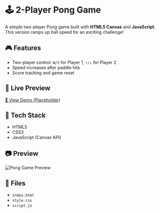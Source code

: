 # 🕹️ 2-Player Pong Game

A simple two-player Pong game built with **HTML5 Canvas** and **JavaScript**. This version ramps up ball speed for an exciting challenge!

## 🎮 Features
- Two-player control: `W/S` for Player 1, `↑/↓` for Player 2
- Speed increases after paddle hits
- Score tracking and game reset

## 🔗 Live Preview
[🔗 View Demo (Placeholder)](https://cjangon14.github.io/Web-Pong-Game/)

## 🧪 Tech Stack
- HTML5
- CSS3
- JavaScript (Canvas API)

## 📷 Preview
<!-- Add your own screenshot in the project folder -->
![Pong Game Preview](![pong-portfolio01](https://github.com/user-attachments/assets/63acbd7a-dcf6-49d0-9dd6-320e8a0973fb))

## 📁 Files
- `index.html`
- `style.css`
- `script.js`
